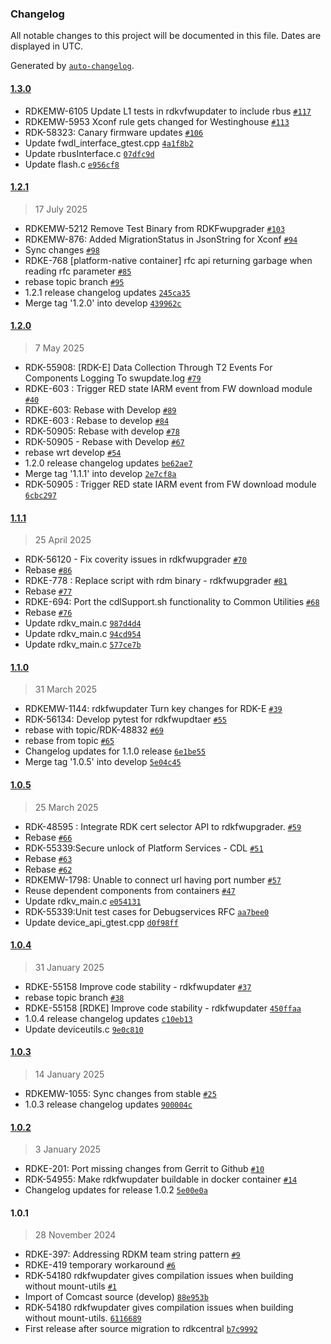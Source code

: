 ### Changelog

All notable changes to this project will be documented in this file. Dates are displayed in UTC.

Generated by [`auto-changelog`](https://github.com/CookPete/auto-changelog).

#### [1.3.0](https://github.com/rdkcentral/rdkfwupdater/compare/1.2.1...1.3.0)

- RDKEMW-6105 Update L1 tests in rdkvfwupdater to include rbus [`#117`](https://github.com/rdkcentral/rdkfwupdater/pull/117)
- RDKEMW-5953 Xconf rule gets changed for Westinghouse [`#113`](https://github.com/rdkcentral/rdkfwupdater/pull/113)
- RDK-58323: Canary firmware updates [`#106`](https://github.com/rdkcentral/rdkfwupdater/pull/106)
- Update fwdl_interface_gtest.cpp [`4a1f8b2`](https://github.com/rdkcentral/rdkfwupdater/commit/4a1f8b29dff382c88c5c6d470630671cc50bab3c)
- Update rbusInterface.c [`07dfc9d`](https://github.com/rdkcentral/rdkfwupdater/commit/07dfc9d79d6e0a30c7aee49ba0a23f163ad988ea)
- Update flash.c [`e956cf8`](https://github.com/rdkcentral/rdkfwupdater/commit/e956cf8abd7d14c031114eb1222146bf32ea6788)

#### [1.2.1](https://github.com/rdkcentral/rdkfwupdater/compare/1.2.0...1.2.1)

> 17 July 2025

- RDKEMW-5212 Remove Test Binary from RDKFwupgrader [`#103`](https://github.com/rdkcentral/rdkfwupdater/pull/103)
- RDKEMW-876: Added MigrationStatus in JsonString for Xconf [`#94`](https://github.com/rdkcentral/rdkfwupdater/pull/94)
- Sync changes [`#98`](https://github.com/rdkcentral/rdkfwupdater/pull/98)
- RDKE-768 [platform-native container] rfc api returning garbage when reading rfc parameter [`#85`](https://github.com/rdkcentral/rdkfwupdater/pull/85)
- rebase topic branch [`#95`](https://github.com/rdkcentral/rdkfwupdater/pull/95)
- 1.2.1 release changelog updates [`245ca35`](https://github.com/rdkcentral/rdkfwupdater/commit/245ca35cfccd1400822619fa7c594dd922f2ff32)
- Merge tag '1.2.0' into develop [`439962c`](https://github.com/rdkcentral/rdkfwupdater/commit/439962c6d6598286480f855211d250a15b2d918f)

#### [1.2.0](https://github.com/rdkcentral/rdkfwupdater/compare/1.1.1...1.2.0)

> 7 May 2025

- RDK-55908: [RDK-E] Data Collection Through T2 Events For Components Logging To swupdate.log [`#79`](https://github.com/rdkcentral/rdkfwupdater/pull/79)
- RDKE-603 : Trigger RED state IARM event from FW download module [`#40`](https://github.com/rdkcentral/rdkfwupdater/pull/40)
- RDKE-603: Rebase with Develop [`#89`](https://github.com/rdkcentral/rdkfwupdater/pull/89)
- RDKE-603 : Rebase to develop [`#84`](https://github.com/rdkcentral/rdkfwupdater/pull/84)
- RDK-50905: Rebase with develop [`#78`](https://github.com/rdkcentral/rdkfwupdater/pull/78)
- RDK-50905 - Rebase with Develop [`#67`](https://github.com/rdkcentral/rdkfwupdater/pull/67)
- rebase wrt develop [`#54`](https://github.com/rdkcentral/rdkfwupdater/pull/54)
- 1.2.0 release changelog updates [`be62ae7`](https://github.com/rdkcentral/rdkfwupdater/commit/be62ae7f7f5e68b2e616fd012e0d999d908e8d2e)
- Merge tag '1.1.1' into develop [`2e7cf8a`](https://github.com/rdkcentral/rdkfwupdater/commit/2e7cf8ab81efc41fae2c1a91c0278dfbc52b3568)
- RDK-50905 : Trigger RED state IARM event from FW download module [`6cbc297`](https://github.com/rdkcentral/rdkfwupdater/commit/6cbc297163a127655700b9fac7b4b259959d5c05)

#### [1.1.1](https://github.com/rdkcentral/rdkfwupdater/compare/1.1.0...1.1.1)

> 25 April 2025

- RDK-56120 - Fix coverity issues in rdkfwupgrader [`#70`](https://github.com/rdkcentral/rdkfwupdater/pull/70)
- Rebase [`#86`](https://github.com/rdkcentral/rdkfwupdater/pull/86)
- RDKE-778 : Replace script  with rdm binary - rdkfwupgrader [`#81`](https://github.com/rdkcentral/rdkfwupdater/pull/81)
- Rebase [`#77`](https://github.com/rdkcentral/rdkfwupdater/pull/77)
- RDKE-694: Port the cdlSupport.sh functionality to Common Utilities [`#68`](https://github.com/rdkcentral/rdkfwupdater/pull/68)
- Rebase [`#76`](https://github.com/rdkcentral/rdkfwupdater/pull/76)
- Update rdkv_main.c [`987d4d4`](https://github.com/rdkcentral/rdkfwupdater/commit/987d4d421636268da52a92a2be7b3be45b9a1aba)
- Update rdkv_main.c [`94cd954`](https://github.com/rdkcentral/rdkfwupdater/commit/94cd9549998ec883cc9ded5bc6b5ca81b36f78b7)
- Update rdkv_main.c [`577ce7b`](https://github.com/rdkcentral/rdkfwupdater/commit/577ce7b1fac045d717129248a09196986e842d27)

#### [1.1.0](https://github.com/rdkcentral/rdkfwupdater/compare/1.0.5...1.1.0)

> 31 March 2025

- RDKEMW-1144: rdkfwupdater Turn key changes for RDK-E [`#39`](https://github.com/rdkcentral/rdkfwupdater/pull/39)
- RDK-56134: Develop pytest for rdkfwupdtaer [`#55`](https://github.com/rdkcentral/rdkfwupdater/pull/55)
- rebase with topic/RDK-48832 [`#69`](https://github.com/rdkcentral/rdkfwupdater/pull/69)
- rebase from topic [`#65`](https://github.com/rdkcentral/rdkfwupdater/pull/65)
- Changelog updates for 1.1.0 release [`6e1be55`](https://github.com/rdkcentral/rdkfwupdater/commit/6e1be559731f3b67e96a2c050d1d3fa11a7a0b10)
- Merge tag '1.0.5' into develop [`5e04c45`](https://github.com/rdkcentral/rdkfwupdater/commit/5e04c45b4a790fd8bf66362b97de0dd46a6cffe8)

#### [1.0.5](https://github.com/rdkcentral/rdkfwupdater/compare/1.0.4...1.0.5)

> 25 March 2025

- RDK-48595 : Integrate RDK cert selector API to rdkfwupgrader. [`#59`](https://github.com/rdkcentral/rdkfwupdater/pull/59)
- Rebase [`#66`](https://github.com/rdkcentral/rdkfwupdater/pull/66)
- RDK-55339:Secure unlock of Platform Services - CDL [`#51`](https://github.com/rdkcentral/rdkfwupdater/pull/51)
- Rebase [`#63`](https://github.com/rdkcentral/rdkfwupdater/pull/63)
- Rebase  [`#62`](https://github.com/rdkcentral/rdkfwupdater/pull/62)
- RDKEMW-1798: Unable to connect url having port number [`#57`](https://github.com/rdkcentral/rdkfwupdater/pull/57)
- Reuse dependent components from containers [`#47`](https://github.com/rdkcentral/rdkfwupdater/pull/47)
- Update rdkv_main.c [`e054131`](https://github.com/rdkcentral/rdkfwupdater/commit/e054131da23c34785f2e6ddb4c3cafa9a412f8af)
- RDK-55339:Unit test cases for Debugservices RFC [`aa7bee0`](https://github.com/rdkcentral/rdkfwupdater/commit/aa7bee0f1ea973b93cb2bac75ee255299b7f5c4e)
- Update device_api_gtest.cpp [`d0f98ff`](https://github.com/rdkcentral/rdkfwupdater/commit/d0f98ff1a88597760881c9b4c7dae0ad23686a95)

#### [1.0.4](https://github.com/rdkcentral/rdkfwupdater/compare/1.0.3...1.0.4)

> 31 January 2025

- RDKE-55158 Improve code stability - rdkfwupdater [`#37`](https://github.com/rdkcentral/rdkfwupdater/pull/37)
- rebase topic branch [`#38`](https://github.com/rdkcentral/rdkfwupdater/pull/38)
- RDKE-55158 [RDKE] Improve code stability - rdkfwupdater [`450ffaa`](https://github.com/rdkcentral/rdkfwupdater/commit/450ffaa0bda4ac258991f5960fdb5b280afcf8ef)
- 1.0.4 release changelog updates [`c10eb13`](https://github.com/rdkcentral/rdkfwupdater/commit/c10eb1384a99e2ecd4c5056164aa554de2feac3f)
- Update deviceutils.c [`9e0c810`](https://github.com/rdkcentral/rdkfwupdater/commit/9e0c810366757574782860baad79baec228750ba)

#### [1.0.3](https://github.com/rdkcentral/rdkfwupdater/compare/1.0.2...1.0.3)

> 14 January 2025

- RDKEMW-1055: Sync changes from stable [`#25`](https://github.com/rdkcentral/rdkfwupdater/pull/25)
- 1.0.3 release changelog updates [`900004c`](https://github.com/rdkcentral/rdkfwupdater/commit/900004c99c7e67913a62e27f5a07fbf5ef053e74)

#### [1.0.2](https://github.com/rdkcentral/rdkfwupdater/compare/1.0.1...1.0.2)

> 3 January 2025

- RDKE-201: Port missing changes from Gerrit to Github [`#10`](https://github.com/rdkcentral/rdkfwupdater/pull/10)
- RDK-54955: Make rdkfwupdater buildable in docker container [`#14`](https://github.com/rdkcentral/rdkfwupdater/pull/14)
- Changelog updates for release 1.0.2 [`5e00e0a`](https://github.com/rdkcentral/rdkfwupdater/commit/5e00e0a4918ac5f85563c308f634a1041ac1de1c)

#### 1.0.1

> 28 November 2024

- RDKE-397: Addressing RDKM team string pattern [`#9`](https://github.com/rdkcentral/rdkfwupdater/pull/9)
- RDKE-419 temporary workaround [`#6`](https://github.com/rdkcentral/rdkfwupdater/pull/6)
- RDK-54180 rdkfwupdater gives compilation issues when building without mount-utils [`#1`](https://github.com/rdkcentral/rdkfwupdater/pull/1)
- Import of Comcast source (develop) [`88e953b`](https://github.com/rdkcentral/rdkfwupdater/commit/88e953b9f43b2ef3465267439c583c7af1e3f6d1)
- RDK-54180 rdkfwupdater gives compilation issues when building without mount-utils. [`6116689`](https://github.com/rdkcentral/rdkfwupdater/commit/611668991cd454578740848a4ab34729b7454f7e)
- First release after source migration to rdkcentral [`b7c9992`](https://github.com/rdkcentral/rdkfwupdater/commit/b7c9992db16236a9c477c27d3b27c55f791b400c)
